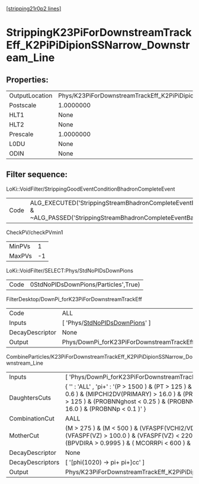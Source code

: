 [[stripping21r0p2 lines]](./stripping21r0p2-index)

# StrippingK23PiForDownstreamTrackEff_K2PiPiDipionSSNarrow_Downstream_Line

## Properties:

|                |                                                                                |
|----------------|--------------------------------------------------------------------------------|
| OutputLocation | Phys/K23PiForDownstreamTrackEff_K2PiPiDipionSSNarrow_Downstream_Line/Particles |
| Postscale      | 1.0000000                                                                      |
| HLT1           | None                                                                           |
| HLT2           | None                                                                           |
| Prescale       | 1.0000000                                                                      |
| L0DU           | None                                                                           |
| ODIN           | None                                                                           |

## Filter sequence:

LoKi::VoidFilter/StrippingGoodEventConditionBhadronCompleteEvent

|      |                                                                                                                          |
|------|--------------------------------------------------------------------------------------------------------------------------|
| Code | ALG_EXECUTED('StrippingStreamBhadronCompleteEventBadEvent') & ~ALG_PASSED('StrippingStreamBhadronCompleteEventBadEvent') |

CheckPV/checkPVmin1

|        |     |
|--------|-----|
| MinPVs | 1   |
| MaxPVs | -1  |

LoKi::VoidFilter/SELECT:Phys/StdNoPIDsDownPions

|      |                                      |
|------|--------------------------------------|
| Code | 0StdNoPIDsDownPions/Particles',True) |

FilterDesktop/DownPi_forK23PiForDownstreamTrackEff

|                 |                                                                                         |
|-----------------|-----------------------------------------------------------------------------------------|
| Code            | ALL                                                                                     |
| Inputs          | [ 'Phys/[StdNoPIDsDownPions](./stripping21r0p2-commonparticles-stdnopidsdownpions)' ] |
| DecayDescriptor | None                                                                                    |
| Output          | Phys/DownPi_forK23PiForDownstreamTrackEff/Particles                                     |

CombineParticles/K23PiForDownstreamTrackEff_K2PiPiDipionSSNarrow_Downstream_Line

|                  |                                                                                                                                                                                                                                                                                                    |
|------------------|----------------------------------------------------------------------------------------------------------------------------------------------------------------------------------------------------------------------------------------------------------------------------------------------------|
| Inputs           | [ 'Phys/DownPi_forK23PiForDownstreamTrackEff' ]                                                                                                                                                                                                                                                  |
| DaughtersCuts    | { '' : 'ALL' , 'pi+' : '(P \> 1500 ) & (PT \> 125 ) & (PROBNNghost \< 0.25 ) & (PROBNNpi \> 0.6 ) & (MIPCHI2DV(PRIMARY) \> 16.0 ) & (PROBNNp \< 0.1 )' , 'pi-' : '(P \> 1500 ) & (PT \> 125 ) & (PROBNNghost \< 0.25 ) & (PROBNNpi \> 0.6 ) & (MIPCHI2DV(PRIMARY) \> 16.0 ) & (PROBNNp \< 0.1 )' } |
| CombinationCut   | AALL                                                                                                                                                                                                                                                                                               |
| MotherCut        | (M \> 275 ) & (M \< 500 ) & (VFASPF(VCHI2/VDOF) \< 2 ) & (BPVVDCHI2 \> 100 ) & (VFASPF(VZ) \> 100.0 ) & (VFASPF(VZ) \< 2200.0 ) & (PT \> 300 ) & (P \> 3000 ) & (BPVDIRA \> 0.9995 ) & ( MCORRPi \< 600 ) & (PSEUDOERR \< 30 )                                                                     |
| DecayDescriptor  | None                                                                                                                                                                                                                                                                                               |
| DecayDescriptors | [ '[phi(1020) -\> pi+ pi+]cc' ]                                                                                                                                                                                                                                                                |
| Output           | Phys/K23PiForDownstreamTrackEff_K2PiPiDipionSSNarrow_Downstream_Line/Particles                                                                                                                                                                                                                     |
